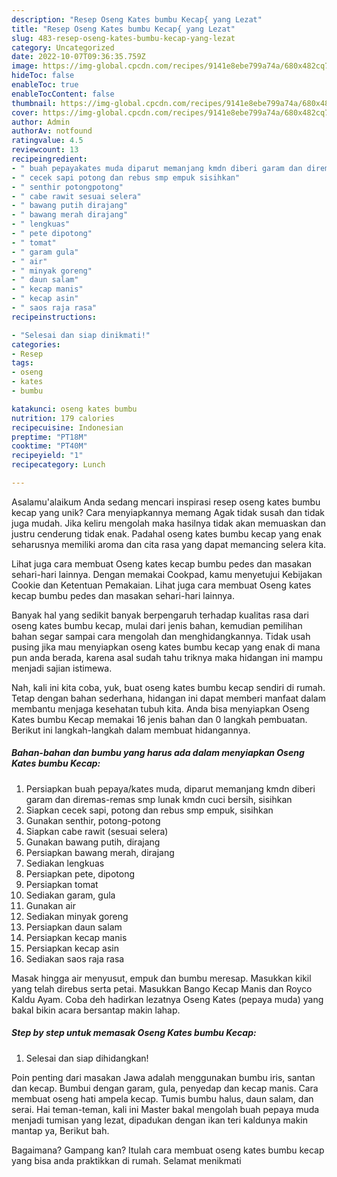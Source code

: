 ```yaml
---
description: "Resep Oseng Kates bumbu Kecap{ yang Lezat"
title: "Resep Oseng Kates bumbu Kecap{ yang Lezat"
slug: 483-resep-oseng-kates-bumbu-kecap-yang-lezat
category: Uncategorized
date: 2022-10-07T09:36:35.759Z
image: https://img-global.cpcdn.com/recipes/9141e8ebe799a74a/680x482cq70/oseng-kates-bumbu-kecap-foto-resep-utama.jpg
hideToc: false
enableToc: true
enableTocContent: false
thumbnail: https://img-global.cpcdn.com/recipes/9141e8ebe799a74a/680x482cq70/oseng-kates-bumbu-kecap-foto-resep-utama.jpg
cover: https://img-global.cpcdn.com/recipes/9141e8ebe799a74a/680x482cq70/oseng-kates-bumbu-kecap-foto-resep-utama.jpg
author: Admin
authorAv: notfound
ratingvalue: 4.5
reviewcount: 13
recipeingredient:
- " buah pepayakates muda diparut memanjang kmdn diberi garam dan diremasremas smp lunak kmdn cuci bersih sisihkan"
- " cecek sapi potong dan rebus smp empuk sisihkan"
- " senthir potongpotong"
- " cabe rawit sesuai selera"
- " bawang putih dirajang"
- " bawang merah dirajang"
- " lengkuas"
- " pete dipotong"
- " tomat"
- " garam gula"
- " air"
- " minyak goreng"
- " daun salam"
- " kecap manis"
- " kecap asin"
- " saos raja rasa"
recipeinstructions:

- "Selesai dan siap dinikmati!"
categories:
- Resep
tags:
- oseng
- kates
- bumbu

katakunci: oseng kates bumbu 
nutrition: 179 calories
recipecuisine: Indonesian
preptime: "PT18M"
cooktime: "PT40M"
recipeyield: "1"
recipecategory: Lunch

---
```



Asalamu'alaikum Anda sedang mencari inspirasi resep oseng kates bumbu kecap yang unik? Cara menyiapkannya memang Agak tidak susah dan tidak juga mudah. Jika keliru mengolah maka hasilnya tidak akan memuaskan dan justru cenderung tidak enak. Padahal oseng kates bumbu kecap yang enak seharusnya memiliki aroma dan cita rasa yang dapat memancing selera kita.


Lihat juga cara membuat Oseng kates kecap bumbu pedes dan masakan sehari-hari lainnya. Dengan memakai Cookpad, kamu menyetujui Kebijakan Cookie dan Ketentuan Pemakaian. Lihat juga cara membuat Oseng kates kecap bumbu pedes dan masakan sehari-hari lainnya.

Banyak hal yang sedikit banyak berpengaruh terhadap kualitas rasa dari oseng kates bumbu kecap, mulai dari jenis bahan, kemudian pemilihan bahan segar sampai cara mengolah dan menghidangkannya. Tidak usah pusing jika mau menyiapkan oseng kates bumbu kecap yang enak di mana pun anda berada, karena asal sudah tahu triknya maka hidangan ini mampu menjadi sajian istimewa.


Nah, kali ini kita coba, yuk, buat oseng kates bumbu kecap sendiri di rumah. Tetap dengan bahan sederhana, hidangan ini dapat memberi manfaat dalam membantu menjaga kesehatan tubuh kita. Anda bisa menyiapkan Oseng Kates bumbu Kecap memakai 16 jenis bahan dan 0 langkah pembuatan. Berikut ini langkah-langkah dalam membuat hidangannya.

<!--inarticleads1-->

##### Bahan-bahan dan bumbu yang harus ada dalam menyiapkan Oseng Kates bumbu Kecap:

1. Persiapkan  buah pepaya/kates muda, diparut memanjang kmdn diberi garam dan diremas-remas smp lunak kmdn cuci bersih, sisihkan
1. Siapkan  cecek sapi, potong dan rebus smp empuk, sisihkan
1. Gunakan  senthir, potong-potong
1. Siapkan  cabe rawit (sesuai selera)
1. Gunakan  bawang putih, dirajang
1. Persiapkan  bawang merah, dirajang
1. Sediakan  lengkuas
1. Persiapkan  pete, dipotong
1. Persiapkan  tomat
1. Sediakan  garam, gula
1. Gunakan  air
1. Sediakan  minyak goreng
1. Persiapkan  daun salam
1. Persiapkan  kecap manis
1. Persiapkan  kecap asin
1. Sediakan  saos raja rasa


Masak hingga air menyusut, empuk dan bumbu meresap. Masukkan kikil yang telah direbus serta petai. Masukkan Bango Kecap Manis dan Royco Kaldu Ayam. Coba deh hadirkan lezatnya Oseng Kates (pepaya muda) yang bakal bikin acara bersantap makin lahap. 

<!--inarticleads2-->

##### Step by step untuk memasak Oseng Kates bumbu Kecap:


1. Selesai dan siap dihidangkan!

Poin penting dari masakan Jawa adalah menggunakan bumbu iris, santan dan kecap. Bumbui dengan garam, gula, penyedap dan kecap manis. Cara membuat oseng hati ampela kecap. Tumis bumbu halus, daun salam, dan serai. Hai teman-teman, kali ini Master bakal mengolah buah pepaya muda menjadi tumisan yang lezat, dipadukan dengan ikan teri kaldunya makin mantap ya, Berikut bah. 

Bagaimana? Gampang kan? Itulah cara membuat oseng kates bumbu kecap yang bisa anda praktikkan di rumah. Selamat menikmati
